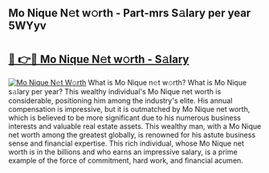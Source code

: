 ## Mo Nique N𝚎t w𝚘rth - Part-mrs S𝚊lary per year 5WYyv

# <h2><a href="http://gc47mtq.nevu.top/?p=Mo+Nique">🔗 👉🔴 Mo Nique N𝚎t w𝚘rth - S𝚊lary</a></h2>

[![Mo Nique N𝚎t W𝚘rth](https://i.imgur.com/Oavwk0R.jpeg)](http://gc47mtq.nevu.top/?p=Mo+Nique)
What is Mo Nique n𝚎t w𝚘rth? What is Mo Nique s𝚊lary per year?
This wealthy individual's Mo Nique net worth is considerable, positioning him among the industry's elite. His annual compensation is impressive, but it is outmatched by Mo Nique net worth, which is believed to be more significant due to his numerous business interests and valuable real estate assets. This wealthy man, with a Mo Nique net worth among the greatest globally, is renowned for his astute business sense and financial expertise. This rich individual, whose Mo Nique net worth is in the billions and who earns an impressive salary, is a prime example of the force of commitment, hard work, and financial acumen.
